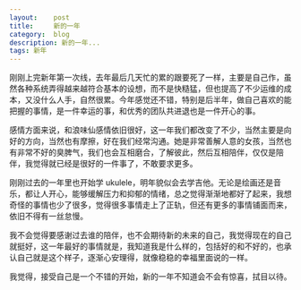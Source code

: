 ```yaml
---
layout:    post
title:     新的一年
category:  blog
description: 新的一年...
tags: 新年
---
```

刚刚上完新年第一次线，去年最后几天忙的累的跟要死了一样，主要是自己作，虽然各种系统弄得越来越符合基本的设想，而不是快糙猛，但也提高了不少运维的成本，又没什么人手，自然很累。今年感觉还不错，特别是后半年，做自己喜欢的能把握的事情，是一件幸运的事，和优秀的团队共进退也是一件开心的事。

感情方面来说，和浪味仙感情依旧很好，这一年我们都改变了不少，当然主要是向好的方向，当然也有摩擦，好在我们经常沟通。她是非常善解人意的女孩，当然也有非常不好的臭脾气，我们也会互相磨合，了解彼此，然后互相陪伴，仅仅是陪伴，我觉得就已经是很好的一件事了，不敢要求更多。

刚刚过去的一年里也开始学 ukulele，明年貌似会去学吉他。无论是绘画还是音乐，都让人开心，能够缓解压力和抑郁的情绪，总之觉得渐渐地都好了起来，我想奇怪的事情也少了很多，觉得很多事情走上了正轨，但还有更多的事情铺面而来，依旧不得有一丝怠慢。

我不会觉得要感谢过去谁的陪伴，也不会期待新的未来的自己，我觉得现在的自己就挺好，这一年最好的事情就是，我知道我是什么样的，包括好的和不好的，也承认自己就是这个样子，逐渐心安理得，就像稳稳的幸福里面说的一样。

我觉得，接受自己是一个不错的开始，新的一年不知道会不会有惊喜，拭目以待。